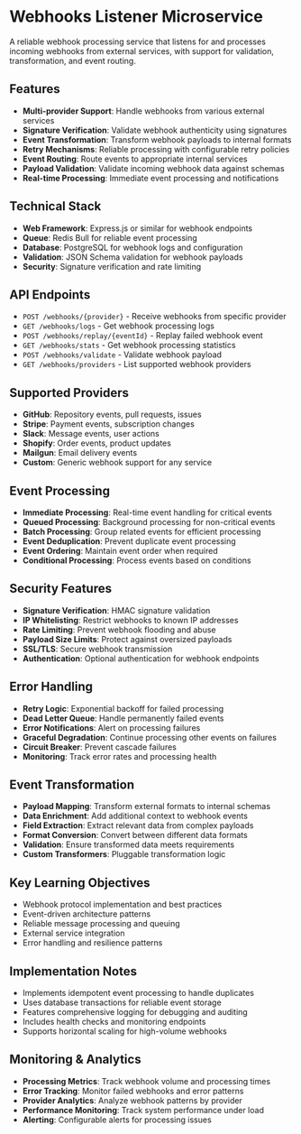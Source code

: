 # Webhooks Listener Microservice

A reliable webhook processing service that listens for and processes incoming webhooks from external services, with support for validation, transformation, and event routing.

## Features

- **Multi-provider Support**: Handle webhooks from various external services
- **Signature Verification**: Validate webhook authenticity using signatures
- **Event Transformation**: Transform webhook payloads to internal formats
- **Retry Mechanisms**: Reliable processing with configurable retry policies
- **Event Routing**: Route events to appropriate internal services
- **Payload Validation**: Validate incoming webhook data against schemas
- **Real-time Processing**: Immediate event processing and notifications

## Technical Stack

- **Web Framework**: Express.js or similar for webhook endpoints
- **Queue**: Redis Bull for reliable event processing
- **Database**: PostgreSQL for webhook logs and configuration
- **Validation**: JSON Schema validation for webhook payloads
- **Security**: Signature verification and rate limiting

## API Endpoints

- `POST /webhooks/{provider}` - Receive webhooks from specific provider
- `GET /webhooks/logs` - Get webhook processing logs
- `POST /webhooks/replay/{eventId}` - Replay failed webhook event
- `GET /webhooks/stats` - Get webhook processing statistics
- `POST /webhooks/validate` - Validate webhook payload
- `GET /webhooks/providers` - List supported webhook providers

## Supported Providers

- **GitHub**: Repository events, pull requests, issues
- **Stripe**: Payment events, subscription changes
- **Slack**: Message events, user actions
- **Shopify**: Order events, product updates
- **Mailgun**: Email delivery events
- **Custom**: Generic webhook support for any service

## Event Processing

- **Immediate Processing**: Real-time event handling for critical events
- **Queued Processing**: Background processing for non-critical events
- **Batch Processing**: Group related events for efficient processing
- **Event Deduplication**: Prevent duplicate event processing
- **Event Ordering**: Maintain event order when required
- **Conditional Processing**: Process events based on conditions

## Security Features

- **Signature Verification**: HMAC signature validation
- **IP Whitelisting**: Restrict webhooks to known IP addresses
- **Rate Limiting**: Prevent webhook flooding and abuse
- **Payload Size Limits**: Protect against oversized payloads
- **SSL/TLS**: Secure webhook transmission
- **Authentication**: Optional authentication for webhook endpoints

## Error Handling

- **Retry Logic**: Exponential backoff for failed processing
- **Dead Letter Queue**: Handle permanently failed events
- **Error Notifications**: Alert on processing failures
- **Graceful Degradation**: Continue processing other events on failures
- **Circuit Breaker**: Prevent cascade failures
- **Monitoring**: Track error rates and processing health

## Event Transformation

- **Payload Mapping**: Transform external formats to internal schemas
- **Data Enrichment**: Add additional context to webhook events
- **Field Extraction**: Extract relevant data from complex payloads
- **Format Conversion**: Convert between different data formats
- **Validation**: Ensure transformed data meets requirements
- **Custom Transformers**: Pluggable transformation logic

## Key Learning Objectives

- Webhook protocol implementation and best practices
- Event-driven architecture patterns
- Reliable message processing and queuing
- External service integration
- Error handling and resilience patterns

## Implementation Notes

- Implements idempotent event processing to handle duplicates
- Uses database transactions for reliable event storage
- Features comprehensive logging for debugging and auditing
- Includes health checks and monitoring endpoints
- Supports horizontal scaling for high-volume webhooks

## Monitoring & Analytics

- **Processing Metrics**: Track webhook volume and processing times
- **Error Tracking**: Monitor failed webhooks and error patterns
- **Provider Analytics**: Analyze webhook patterns by provider
- **Performance Monitoring**: Track system performance under load
- **Alerting**: Configurable alerts for processing issues 